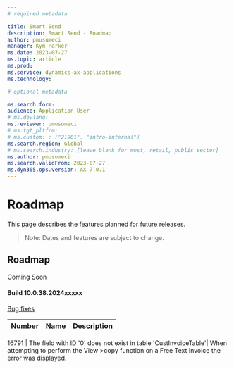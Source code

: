 ```yaml
---
# required metadata

title: Smart Send
description: Smart Send - Roadmap
author: pmusumeci
manager: Kym Parker
ms.date: 2023-07-27
ms.topic: article
ms.prod: 
ms.service: dynamics-ax-applications
ms.technology: 

# optional metadata

ms.search.form:  
audience: Application User
# ms.devlang: 
ms.reviewer: pmusumeci
# ms.tgt_pltfrm: 
# ms.custom: : ["21901", "intro-internal"]
ms.search.region: Global
# ms.search.industry: [leave blank for most, retail, public sector]
ms.author: pmusumeci
ms.search.validFrom: 2023-07-27
ms.dyn365.ops.version: AX 7.0.1
---
```


# 	Roadmap 

This page describes the features planned for future releases.

> Note: Dates and features are subject to change.

## Roadmap

Coming Soon




#### Build 10.0.38.2024xxxxx

<ins>Bug fixes</ins>

Number	  | Name	          | Description
:--       |:--              |:--

16791	    | The field with ID '0' does not exist in table 'CustInvoiceTable'| When attempting to perform the View >copy function on a Free Text Invoice the error was displayed.
